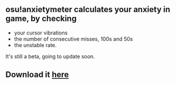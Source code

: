 ## osu!anxietymeter calculates your anxiety in game, by checking

* your cursor vibrations 
* the number of consecutive misses, 100s and 50s 
* the unstable rate.

It's still a beta, going to update soon.

## Download it [here](https://transfer.sh/49V3h/osu!anxietymeter.exe)
